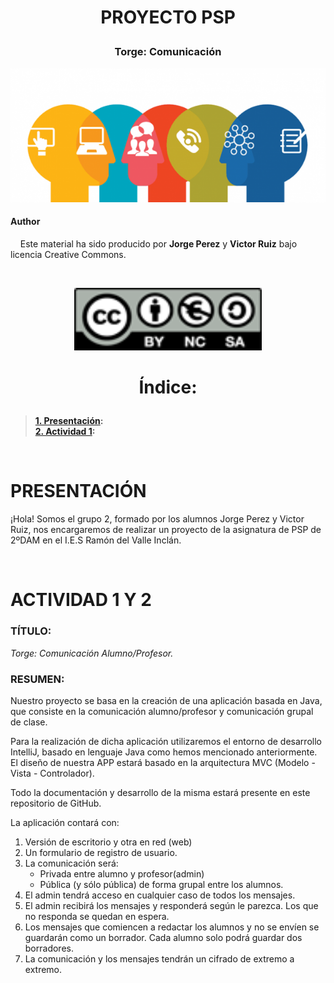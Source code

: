 # <p align="center">PROYECTO PSP</p>
### <p align="center">Torge: Comunicación</p>

<p align="center">
<img src="/resources/comuheader1.png" size="200%"/>
</p>

#### Author
&nbsp;&nbsp;&nbsp;  Este material ha sido producido por <b>Jorge Perez</b> y <b>Victor Ruiz</b> bajo licencia Creative Commons.  

<br>

<p align="center">
<img src="/resources/LicenciaCC.png" height="100" width="300"/>  
</p>

# <p align="center">Índice:</p>
> **[1. Presentación](#1):**<br>
> **[2. Actividad 1](#2):**<br>
>

<br>

<a name="1"></a>
# PRESENTACIÓN
¡Hola! Somos el grupo 2, formado por los alumnos Jorge Perez y Victor Ruiz, 
nos encargaremos de realizar un proyecto de la asignatura de PSP de 2ºDAM 
en el I.E.S Ramón del Valle Inclán.

<br>

<a name="2"></a>
# ACTIVIDAD 1 Y  2
### <b>TÍTULO:</b>
*Torge: Comunicación Alumno/Profesor.*

### <b> RESUMEN: </b>

Nuestro proyecto se basa en la creación de una aplicación basada en Java, que consiste en la comunicación alumno/profesor y comunicación grupal de clase.

Para la realización de dicha aplicación utilizaremos el entorno de desarrollo IntelliJ, basado en lenguaje Java como hemos mencionado anteriormente.
El diseño de nuestra APP estará basado en la arquitectura MVC (Modelo - Vista - Controlador).

Todo la documentación y desarrollo de la misma estará presente en este repositorio de GitHub.

La aplicación contará con:

1. Versión de escritorio y otra en red (web)
2. Un formulario de registro de usuario.
3. La comunicación será: 
	- Privada entre alumno y profesor(admin)
	- Pública (y sólo pública) de forma grupal entre los alumnos. 
4. El admin tendrá acceso en cualquier caso de todos los mensajes.
5. El admin recibirá los mensajes y responderá según le parezca. Los que no responda se quedan en espera.
6. Los mensajes que comiencen a redactar los alumnos y no se envíen se guardarán como un borrador. Cada alumno solo podrá guardar dos borradores.
7. La comunicación y los mensajes tendrán un cifrado de extremo a extremo.





